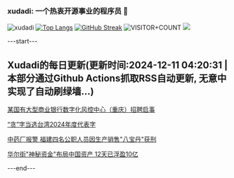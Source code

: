 ### xudadi: 一个热衷开源事业的程序员 👋

![xudadi](https://github-readme-stats-git-masterorgs-github-readme-stats-team.vercel.app/api?username=xudadi)
[![Top Langs](https://github-readme-stats.vercel.app/api/top-langs/?username=xudadi)](https://github.com/anuraghazra/github-readme-stats)
[![GitHub Streak](https://streak-stats.demolab.com?user=xudadi&locale=zh_Hans)](https://git.io/streak-stats)
![VISITOR+COUNT](https://komarev.com/ghpvc/?username=xudadi&label=VISITOR+COUNT)
![](https://raw.githubusercontent.com/xudadi/xudadi/main/assets/github-contribution-grid-snake.svg)


---start---

## Xudadi的每日更新(更新时间:2024-12-11 04:20:31 | 本部分通过Github Actions抓取RSS自动更新, 无意中实现了自动刷绿墙...)

[某国有大型商业银行数字化风控中心（重庆）招聘启事](https://www.gongkaoleida.com/article/2225093)

[“贪”字当选台湾2024年度代表字](https://m.163.com/news/article/JJ325OSI05346RC6.html)

[中药厂报警 福建四名公职人员因生产销售"八宝丹"获刑](https://m.163.com/news/article/JJ31L5K3051492T3.html)

[华尔街"神秘资金"布局中国资产 12天已浮盈10亿](https://m.163.com/news/article/JJ2J0TPU0512B07B.html)

---end---
